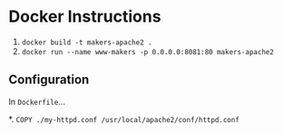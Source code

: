 # Docker Instructions

1. `docker build -t makers-apache2 .`
1. `docker run --name www-makers -p 0.0.0.0:8081:80 makers-apache2`

## Configuration

In `Dockerfile`...

*. `COPY ./my-httpd.conf /usr/local/apache2/conf/httpd.conf`

